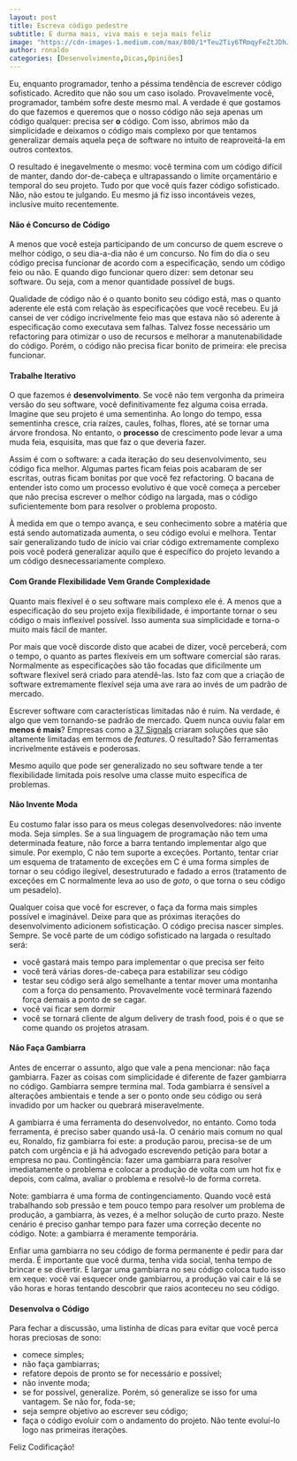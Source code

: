```yaml
---
layout: post
title: Escreva código pedestre
subtitle: E durma mais, viva mais e seja mais feliz
image: "https://cdn-images-1.medium.com/max/800/1*Teu2Tiy6TRmqyFeZtJDhJQ.jpeg"
author: ronaldo
categories: [Desenvolvimento,Dicas,Opiniões]
---
```


Eu, enquanto programador, tenho a péssima tendência de escrever código
sofisticado. Acredito que não sou um caso isolado. Provavelmente você,
programador, também sofre deste mesmo mal. A verdade é que gostamos do que
fazemos e queremos que o nosso código não seja apenas um código qualquer:
precisa ser **o** código. Com isso, abrimos mão da simplicidade e deixamos o
código mais complexo por que tentamos generalizar demais aquela peça de software
no intuito de reaproveitá-la em outros contextos.

O resultado é inegavelmente o mesmo: você termina com um código difícil de
manter, dando dor-de-cabeça e ultrapassando o limite orçamentário e temporal do
seu projeto. Tudo por que você quis fazer código sofisticado. Não, não estou te
julgando. Eu mesmo já fiz isso incontáveis vezes, inclusive muito recentemente.

#### Não é Concurso de Código

A menos que você esteja participando de um concurso de quem escreve o melhor
código, o seu dia-a-dia não é um concurso. No fim do dia o seu código precisa
funcionar de acordo com a especificação, sendo um código feio ou não. E quando
digo funcionar quero dizer: sem detonar seu software. Ou seja, com a menor
quantidade possível de bugs.

Qualidade de código não é o quanto bonito seu código está, mas o quanto aderente
ele está com relação às especificações que você recebeu. Eu já cansei de ver
código incrivelmente feio mas que estava não só aderente à especificação como
executava sem falhas. Talvez fosse necessário um refactoring para otimizar o uso
de recursos e melhorar a manutenabilidade do código. Porém, o código não precisa
ficar bonito de primeira: ele precisa funcionar.

#### Trabalhe Iterativo

O que fazemos é **desenvolvimento**. Se você não tem vergonha da primeira versão
do seu software, você definitivamente fez alguma coisa errada. Imagine que seu
projeto é uma sementinha. Ao longo do tempo, essa sementinha cresce, cria
raízes, caules, folhas, flores, até se tornar uma árvore frondosa. No entanto, o
**processo** de crescimento pode levar a uma muda feia, esquisita, mas que faz o
que deveria fazer.

Assim é com o software: a cada iteração do seu desenvolvimento, seu código fica
melhor. Algumas partes ficam feias pois acabaram de ser escritas, outras ficam
bonitas por que você fez refactoring. O bacana de entender isto como um processo
evolutivo é que você começa a perceber que não precisa escrever o melhor código
na largada, mas o código suficientemente bom para resolver o problema proposto.

À medida em que o tempo avança, e seu conhecimento sobre a matéria que está
sendo automatizada aumenta, o seu código evolui e melhora. Tentar sair
generalizando tudo de início vai criar código extremamente complexo pois você
poderá generalizar aquilo que é específico do projeto levando a um código
desnecessariamente complexo.

#### Com Grande Flexibilidade Vem Grande Complexidade

Quanto mais flexível é o seu software mais complexo ele é. A menos que a
especificação do seu projeto exija flexibilidade, é importante tornar o seu
código o mais inflexível possível. Isso aumenta sua simplicidade e torna-o muito
mais fácil de manter.

Por mais que você discorde disto que acabei de dizer, você perceberá, com o
tempo, o quanto as partes flexíveis em um software comercial são raras.
Normalmente as especificações são tão focadas que dificilmente um software
flexível será criado para atendê-las. Isto faz com que a criação de software
extremamente flexível seja uma ave rara ao invés de um padrão de mercado.

Escrever software com características limitadas não é ruim. Na verdade, é algo
que vem tornando-se padrão de mercado. Quem nunca ouviu falar em **menos é
mais**? Empresas como a [37 Signals](http://37signals.com) criaram soluções que
são altamente limitadas em termos de *features*. O resultado? São ferramentas
incrivelmente estáveis e poderosas.

Mesmo aquilo que pode ser generalizado no seu software tende a ter flexibilidade
limitada pois resolve uma classe muito específica de problemas.

#### Não Invente Moda

Eu costumo falar isso para os meus colegas desenvolvedores: não invente moda.
Seja simples. Se a sua linguagem de programação não tem uma determinada feature,
não force a barra tentando implementar algo que simule. Por exemplo, C não tem
suporte a exceções. Portanto, tentar criar um esquema de tratamento de exceções
em C é uma forma simples de tornar o seu código ilegível, desestruturado e
fadado a erros (tratamento de exceções em C normalmente leva ao uso de *goto*, o
que torna o seu código um pesadelo).

Qualquer coisa que você for escrever, o faça da forma mais simples possível e
imaginável. Deixe para que as próximas iterações do desenvolvimento adicionem
sofisticação. O código precisa nascer simples. Sempre. Se você parte de um
código sofisticado na largada o resultado será:

-   você gastará mais tempo para implementar o que precisa ser feito
-   você terá várias dores-de-cabeça para estabilizar seu código
-   testar seu código será algo semelhante a tentar mover uma montanha com a
    força do pensamento. Provavelmente você terminará fazendo força demais a
    ponto de se cagar.
-   você vai ficar sem dormir
-   você se tornará cliente de algum delivery de trash food, pois é o que se
    come quando os projetos atrasam.

#### Não Faça Gambiarra

Antes de encerrar o assunto, algo que vale a pena mencionar: não faça gambiarra.
Fazer as coisas com simplicidade é diferente de fazer gambiarra no código.
Gambiarra sempre termina mal. Toda gambiarra é sensível a alterações ambientais
e tende a ser o ponto onde seu código ou será invadido por um hacker ou quebrará
miseravelmente.

A gambiarra é uma ferramenta do desenvolvedor, no entanto. Como toda ferramenta,
é preciso saber quando usá-la. O cenário mais comum no qual eu, Ronaldo, fiz
gambiarra foi este: a produção parou, precisa-se de um patch com urgência e já
há advogado escrevendo petição para botar a empresa no pau. Contingência: fazer
uma gambiarra para resolver imediatamente o problema e colocar a produção de
volta com um hot fix e depois, com calma, avaliar o problema e resolvê-lo de
forma correta.

Note: gambiarra é uma forma de contingenciamento. Quando você está trabalhando
sob pressão e tem pouco tempo para resolver um problema de produção, a
gambiarra, às vezes, é a melhor solução de curto prazo. Neste cenário é preciso
ganhar tempo para fazer uma correção decente no código. Note: a gambiarra é
meramente temporária.

Enfiar uma gambiarra no seu código de forma permanente é pedir para dar merda. É
importante que você durma, tenha vida social, tenha tempo de brincar e se
divertir. E largar uma gambiarra no seu código coloca tudo isso em xeque: você
vai esquecer onde gambiarrou, a produção vai cair e lá se vão horas e horas
tentando descobrir que raios aconteceu no seu código.

#### Desenvolva o Código

Para fechar a discussão, uma listinha de dicas para evitar que você perca horas
preciosas de sono:

-   comece simples;
-   não faça gambiarras;
-   refatore depois de pronto se for necessário e possível;
-   não invente moda;
-   se for possível, generalize. Porém, só generalize se isso for uma vantagem.
    Se não for, foda-se;
-   seja sempre objetivo ao escrever seu código;
-   faça o código evoluir com o andamento do projeto. Não tente evoluí-lo logo
    nas primeiras iterações.

Feliz Codificação!
